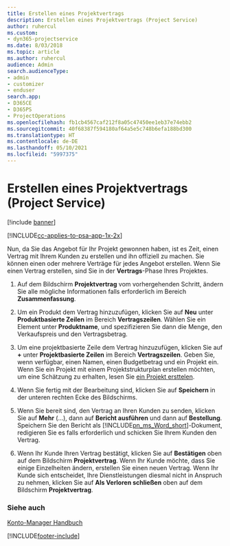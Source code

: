 ```yaml
---
title: Erstellen eines Projektvertrags
description: Erstellen eines Projektvertrags (Project Service)
author: ruhercul
ms.custom:
- dyn365-projectservice
ms.date: 8/03/2018
ms.topic: article
ms.author: ruhercul
audience: Admin
search.audienceType:
- admin
- customizer
- enduser
search.app:
- D365CE
- D365PS
- ProjectOperations
ms.openlocfilehash: fb1cb4567caf212f8a05c47450ee1eb37e74ebb2
ms.sourcegitcommit: 40f68387f594180af64a5e5c748b6efa188bd300
ms.translationtype: HT
ms.contentlocale: de-DE
ms.lasthandoff: 05/10/2021
ms.locfileid: "5997375"
---
```

# <a name="create-a-project-contract-project-service"></a>Erstellen eines Projektvertrags (Project Service)

[!include [banner](../includes/psa-now-project-operations.md)]

[!INCLUDE[cc-applies-to-psa-app-1x-2x](../includes/cc-applies-to-psa-app-1x-2x.md)]

Nun, da Sie das Angebot für Ihr Projekt gewonnen haben, ist es Zeit, einen Vertrag mit Ihrem Kunden zu erstellen und ihn offiziell zu machen. Sie können einen oder mehrere Verträge für jedes Angebot erstellen. Wenn Sie einen Vertrag erstellen, sind Sie in der **Vertrags**-Phase Ihres Projektes.  
  
1. Auf dem Bildschirm **Projektvertrag** vom vorhergehenden Schritt, ändern Sie alle mögliche Informationen falls erforderlich im Bereich **Zusammenfassung**.  
  
2. Um ein Produkt dem Vertrag hinzuzufügen, klicken Sie auf **Neu** unter **Produktbasierte Zeilen** im Bereich **Vertragszeilen**. Wählen Sie ein Element unter **Produktname**, und spezifizieren Sie dann die Menge, den Verkaufspreis und den Vertragsbetrag.  
  
3. Um eine projektbasierte Zeile dem Vertrag hinzuzufügen, klicken Sie auf **+** unter **Projektbasierte Zeilen** im Bereich **Vertragszeilen**. Geben Sie, wenn verfügbar, einen Namen, einen Budgetbetrag und ein Projekt ein. Wenn Sie ein Projekt mit einem Projektstrukturplan erstellen möchten, um eine Schätzung zu erhalten, lesen Sie [ein Projekt ersttelen](../psa/create-project.md).  
  
4. Wenn Sie fertig mit der Bearbeitung sind, klicken Sie auf **Speichern** in der unteren rechten Ecke des Bildschirms.  
  
5. Wenn Sie bereit sind, den Vertrag an Ihren Kunden zu senden, klicken Sie auf **Mehr** (…), dann auf **Bericht ausführen** und dann auf **Bestellung**. Speichern Sie den Bericht als [!INCLUDE[pn_ms_Word_short](../includes/pn-ms-word-short.md)]-Dokument, redigieren Sie es falls erforderlich und schicken Sie Ihrem Kunden den Vertrag.  
  
6. Wenn Ihr Kunde Ihren Vertrag bestätigt, klicken Sie auf **Bestätigen** oben auf dem Bildschirm **Projektvertrag**. Wenn Ihr Kunde möchte, dass Sie einige Einzelheiten ändern, erstellen Sie einen neuen Vertrag. Wenn Ihr Kunde sich entscheidet, Ihre Dienstleistungen diesmal nicht in Anspruch zu nehmen, klicken Sie auf **Als Verloren schließen** oben auf dem Bildschirm **Projektvertrag**.  
  
### <a name="see-also"></a>Siehe auch  
 [Konto-Manager Handbuch](../psa/account-manager-guide.md)


[!INCLUDE[footer-include](../includes/footer-banner.md)]